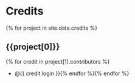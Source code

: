# Credits

{% for project in site.data.credits %}

## {{project[0]}}

{% for credit in project[1].contributors %}

* @{{ credit.login }}{% endfor %}{% endfor %}
